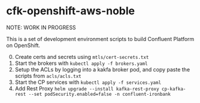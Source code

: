 # cfk-openshift-aws-noble

NOTE: WORK IN PROGRESS

This is a set of development environment scripts to build Confluent Platform on OpenShift.

0. Create certs and secrets using ```mtls/cert-secrets.txt```
1. Start the brokers with ```kubectl apply -f brokers.yaml```
2. Setup the ACLs by logging into a kakfa broker pod, and copy paste the scripts from ```acls/acls.txt```
3. Start the CP services with ```kubectl apply -f services.yaml```
4. Add Rest Proxy ```helm upgrade --install kafka-rest-proxy cp-kafka-rest --set podSecurity.enabled=false -n confluent-ironbank```
